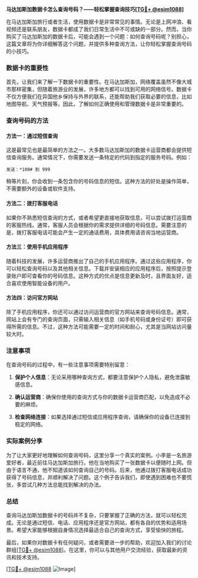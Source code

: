 **马达加斯加数据卡怎么查询号码？——轻松掌握查询技巧[[TG💪+ @esim1088](https://t.me/s/esim1088)]**

在马达加斯加旅行或者生活，使用数据卡是非常常见的事情。无论是上网冲浪、看视频还是联系朋友，数据卡都成了我们日常生活中不可或缺的一部分。然而，当你购买了马达加斯加的数据卡后，可能会遇到一个问题：如何查询号码呢？别担心，这篇文章将为你详细解答这个问题，并提供多种查询方法，让你轻松掌握查询号码的小技巧。

### 数据卡的重要性

首先，让我们来了解一下数据卡的重要性。在马达加斯加，网络覆盖虽然不像大城市那样密集，但随着旅游业的发展，许多地方都可以找到可用的网络信号。数据卡不仅方便我们在异国他乡保持与外界的联系，还能帮助我们获取必要的信息，比如地图导航、天气预报等。因此，了解如何正确使用和管理数据卡是非常重要的。

### 查询号码的方法

#### 方法一：通过短信查询

这是最常见也是最简单的方法之一。大多数马达加斯加的数据卡运营商都会提供短信查询服务。通常情况下，你需要发送一条特定的代码到指定的服务号码。例如：

```
发送：*100# 到 999
```

稍等片刻，你会收到一条包含你的号码信息的短信。这种方法的好处是操作简单，不需要额外的设备或软件支持。

#### 方法二：拨打客服电话

如果你不熟悉短信查询的方式，或者希望更直接地获取信息，可以尝试拨打运营商的客服热线。通常，客服人员会根据你的需求提供详细的号码信息。需要注意的是，拨打客服电话可能会产生一定的通话费用，具体费用请咨询当地运营商。

#### 方法三：使用手机应用程序

随着科技的发展，许多运营商推出了自己的手机应用程序。通过这些应用程序，你可以轻松查询号码以及其他相关信息。下载并安装相应的应用程序后，按照提示登录账户即可查看你的号码信息。这种方式的优点是信息更新及时，且界面友好，适合喜欢使用智能设备的用户。

#### 方法四：访问官方网站

除了手机应用程序，你还可以通过访问运营商的官方网站来查询号码信息。通常，网站上会有专门的查询页面，只需输入相关信息（如手机号码或身份证号）即可获得所需的信息。不过，这种方法可能需要一定的时间和耐心，尤其是当网站访问量较大时。

### 注意事项

在查询号码的过程中，有一些注意事项需要特别留意：

1. **保护个人信息**：无论采用哪种查询方式，都要注意保护个人隐私，避免泄露敏感信息。
   
2. **确认运营商**：确保你使用的查询方式与你的数据卡运营商匹配，以免造成不必要的麻烦。

3. **检查网络连接**：如果选择通过短信或应用程序查询，请确保你的设备已连接到稳定的网络。

### 实际案例分享

为了让大家更好地理解如何查询号码，这里分享一个真实的案例。小李是一名旅游爱好者，最近前往马达加斯加旅行。他在当地购买了一张数据卡以便随时上网。但由于语言不通，他不知道该如何查询自己的号码。后来，他通过拨打客服电话成功获得了号码信息，并顺利解决了问题。这个例子告诉我们，即使遇到困难也不要慌张，多尝试几种方法总能找到解决的办法。

### 总结

查询马达加斯加数据卡的号码并不复杂，只要掌握了正确的方法，就可以轻松完成。无论是通过短信、电话、应用程序还是官方网站，都有各自的优势和适用场景。希望大家能够根据自身情况选择最适合自己的查询方式，享受愉快的旅程。

最后，如果你对数据卡有任何疑问，或者需要进一步的帮助，欢迎加入我们的讨论群组[[TG💪+ @esim1088](https://t.me/s/esim1088)]。在这里，你可以与其他用户交流经验，获取最新的资讯和技术支持。

[[TG💪+ @esim1088](https://t.me/s/esim1088) ![Image](https://i.postimg.cc/4NQfJmqS/Snipaste-2025-05-13-00-14-12.png)]